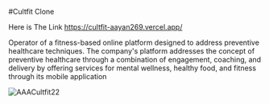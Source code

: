 #Cultfit Clone

Here is The Link
https://cultfit-aayan269.vercel.app/



Operator of a fitness-based online platform designed to address preventive healthcare techniques. The company's platform addresses the concept of preventive healthcare through a combination of engagement, coaching, and delivery by offering services for mental wellness, healthy food, and fitness through its mobile application

![AAACultfit22](https://user-images.githubusercontent.com/101394814/203414368-e7cf9831-8187-4a00-a81b-bdcd346b567f.png)
